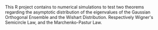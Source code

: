 This R project contains to numerical simulations to test two theorems regarding the asymptotic distribution of the eigenvalues of the Gaussian Orthogonal Ensemble and the Wishart Distribution. Respectively Wigner's Semicircle Law, and the Marchenko-Pastur Law.

